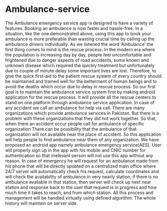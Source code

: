# Ambulance-service
The Ambulance emergency service app is designed to have a variety of features. Booking an ambulance is now faster and hassle-free. In a situation, like the one demonstrated above, using this app to book your ambulance is more preferable than wasting crucial time by calling up the ambulance drivers individually.
     As we listened the word ‘Ambulance’ the first thing comes to mind is the rescue process. In the modern era where the population is increasing day by day, people feel uncomfortable and frightened due to danger aspects of road accidents, some known and unknown disease which required the quickly treatment but unfortunately due to couple of minute delay some important lives are lost. Therefore, to give the quick first-aid to the patient rescue system of every country should be maintained and trained well for the betterment of human beings and to avoid the deaths which occur due to delay in rescue process. So our first goal is to maintain the ambulance service system first by making android application for the rescue process. It will provide all the rescue centers to stand on one platform through ambulance service application. In case of any accident we call an ambulance for help via call. There are many organizations which provide ambulance services in Pakistan. But there is a problem with these organizations that they did not work together. So that, when there an accident occur people call for ambulance of specific organization   There can be possibility that the ambulance of that organization will not available near the place of accident. So this application will help people to find ambulance near them of any organization. We have proposed an android app namely ambulance emergency service(AES).
User will properly sign up in the app with his mobile and CNIC number for authentication so that irrelevant person will not use this app without any reason. In case of emergency he will request for an ambulance made from his phone that will be directly updated on a centralized main office where 24/7 server will automatically check his request, calculate coordinates and will check the availability of ambulance in very nearly station, if there is no ambulance available in that station, then server will check up next near station and response back to the user that request is in progress and how much time it takes to reach, and from which station. All this process and management will be handled virtually using defined algorithm. The whole history will maintain on server side.
